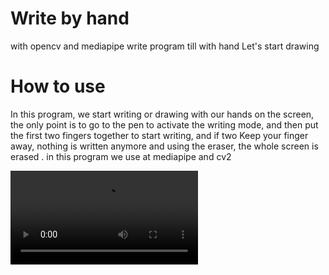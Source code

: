 # Write by hand
with opencv and mediapipe write program till with hand Let's start drawing 

# How to use
In this program, we start writing or drawing with our hands on the screen, the only point is to go to the pen to activate the writing mode, and then put the first two fingers together to start writing, and if two Keep your finger away, nothing is written anymore and using the eraser, the whole screen is erased .
in this program we use at mediapipe and cv2 

![](https://github.com/AmirhosseinAbutalebi/Write-By-Hand/blob/main/handwriting.mp4)
